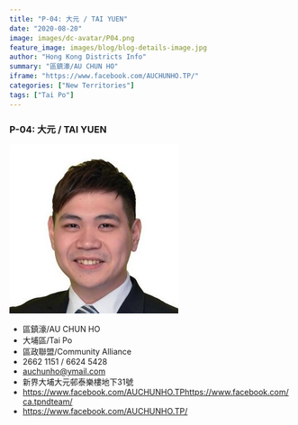 ```yaml
---
title: "P-04: 大元 / TAI YUEN"
date: "2020-08-20"
image: images/dc-avatar/P04.png
feature_image: images/blog/blog-details-image.jpg
author: "Hong Kong Districts Info"
summary: "區鎮濠/AU CHUN HO"
iframe: "https://www.facebook.com/AUCHUNHO.TP/"
categories: ["New Territories"]
tags: ["Tai Po"]
---
```


### P-04: 大元 / TAI YUEN  
![](/images/dc-avatar/P04.png)  

 - 區鎮濠/AU CHUN HO  
 - 大埔區/Tai Po  
 - 區政聯盟/Community Alliance  
 - 2662 1151 / 6624 5428  
 - auchunho@ymail.com  
 - 新界大埔大元邨泰樂樓地下31號  
 - https://www.facebook.com/AUCHUNHO.TPhttps://www.facebook.com/ca.tpndteam/  
 - https://www.facebook.com/AUCHUNHO.TP/
